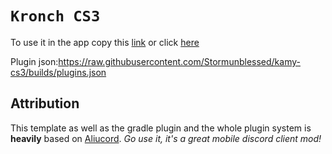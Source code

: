 # `Kronch CS3`

To use it in the app copy this [link](https://raw.githubusercontent.com/Stormunblessed/kamy-cs3/master/repo.json) or click [here](https://l.cloudstream.cf/dir_kamy)

Plugin json:https://raw.githubusercontent.com/Stormunblessed/kamy-cs3/builds/plugins.json

## Attribution

This template as well as the gradle plugin and the whole plugin system is **heavily** based on [Aliucord](https://github.com/Aliucord).
*Go use it, it's a great mobile discord client mod!*
